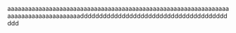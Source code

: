 aaaaaaaaaaaaaaaaaaaaaaaaaaaaaaaaaaaaaaaaaaaaaaaaaaaaaaaaaaaaaaaaaaaaaaaaaaaaaaaaaaaaadddddddddddddddddddddddddddddddddddddddddd

